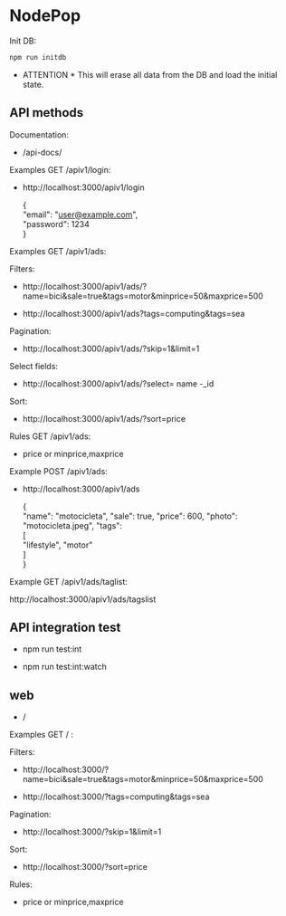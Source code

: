 # NodePop

Init DB:

```sh
npm run initdb
```

* ATTENTION * This will erase all data from the DB and load the initial state.

## API methods

Documentation:

- /api-docs/

Examples GET /apiv1/login:

 - http://localhost:3000/apiv1/login

    {   
    "email": "user@example.com",  
    "password": 1234  
    } 

Examples GET /apiv1/ads:

Filters:
- http://localhost:3000/apiv1/ads/?name=bici&sale=true&tags=motor&minprice=50&maxprice=500

- http://localhost:3000/apiv1/ads?tags=computing&tags=sea

Pagination:
- http://localhost:3000/apiv1/ads/?skip=1&limit=1

Select fields:
- http://localhost:3000/apiv1/ads/?select= name -_id

Sort:
- http://localhost:3000/apiv1/ads/?sort=price 

Rules GET /apiv1/ads:
 - price or minprice,maxprice

Example POST /apiv1/ads:

 - http://localhost:3000/apiv1/ads

    {   
    "name": "motocicleta",
    "sale": true,
    "price": 600,
    "photo": "motocicleta.jpeg",
    "tags":  
        [  
        "lifestyle",
        "motor"  
        ]  
    }    

Example GET /apiv1/ads/taglist:

http://localhost:3000/apiv1/ads/tagslist

## API integration test

- npm run test:int

- npm run test:int:watch

## web

- /

Examples GET / :

Filters:
- http://localhost:3000/?name=bici&sale=true&tags=motor&minprice=50&maxprice=500

- http://localhost:3000/?tags=computing&tags=sea

Pagination:
- http://localhost:3000/?skip=1&limit=1

Sort:
- http://localhost:3000/?sort=price 

Rules:
 - price or minprice,maxprice